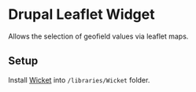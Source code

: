 Drupal Leaflet Widget
=====================

Allows the selection of geofield values via leaflet maps.

Setup
-----

Install [Wicket](https://github.com/arthur-e/Wicket.git) into
`/libraries/Wicket` folder.
